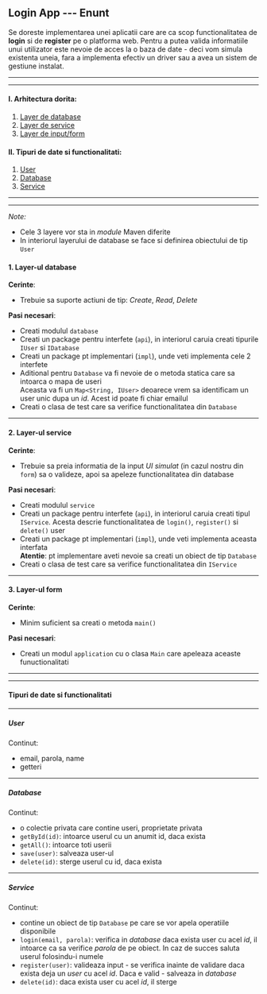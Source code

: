 ## Login App --- Enunt

Se doreste implementarea unei aplicatii care are ca scop functionalitatea de __login__ si de __register__ pe 
o platforma web. Pentru a putea valida informatiile unui utilizator este nevoie de acces la o baza de date - 
deci vom simula existenta uneia, fara a implementa efectiv un driver sau a avea un sistem de gestiune instalat.

___________________________________________
___________________________________________

#### I. Arhitectura dorita:
1. [Layer de database](#database) 
2. [Layer de service](#service) 
3. [Layer de input/form](#form) 

#### II. Tipuri de date si functionalitati:
1. [User](#user)
2. [Database](#db)
3. [Service](#serv)

___________________________________________
___________________________________________

*Note:*
- Cele 3 layere vor sta in _module_ Maven diferite
- In interiorul layerului de database se face si definirea obiectului de tip `User`

#### <a name="database" id="database">1. Layer-ul database</a>
**Cerinte**:
  - Trebuie sa suporte actiuni de tip: _Create_, _Read_, _Delete_ <br>
    
**Pasi necesari**:
  - Creati modulul `database`
  - Creati un package pentru interfete (`api`), in interiorul caruia creati tipurile `IUser` si `IDatabase`
  - Creati un package pt implementari (`impl`), unde veti implementa cele 2 interfete
  - Aditional pentru `Database` va fi nevoie de o metoda statica care sa intoarca o mapa de useri<br>
  Aceasta va fi un `Map<String, IUser>` deoarece vrem sa identificam un user unic dupa un _id_. Acest id poate 
  fi chiar emailul
  - Creati o clasa de test care sa verifice functionalitatea din `Database`

___________________________________________
#### <a name="service" id="service">2. Layer-ul service</a>
**Cerinte**:
  - Trebuie sa preia informatia de la input *UI simulat* (in cazul nostru din `form`) sa o valideze, apoi sa 
  apeleze functionalitatea din database

**Pasi necesari**:
  - Creati modulul `service`
  - Creati un package pentru interfete (`api`), in interiorul caruia creati tipul `IService`. Acesta descrie
   functionalitatea de `login()`, `register()` si `delete()` user
  - Creati un package pt implementari (`impl`), unde veti implementa aceasta interfata<br>
  **Atentie**: pt implementare aveti nevoie sa creati un obiect de tip `Database`
  - Creati o clasa de test care sa verifice functionalitatea din `IService`
___________________________________________
#### <a name="form" id="form">3. Layer-ul form</a>
**Cerinte**:
- Minim suficient sa creati o metoda `main()`

**Pasi necesari**:
  - Creati un modul `application` cu o clasa `Main` care apeleaza aceaste funuctionalitati

___________________________________________
___________________________________________
#### Tipuri de date si functionalitati
___________________________________________
##### <a name="user" id="user">User</a>
Continut:
  - email, parola, name
  - getteri
  
___________________________________________
##### <a name="db" id="db">Database</a>
Continut:
  - o colectie privata care contine useri, proprietate privata
  - `getById(id)`: intoarce userul cu un anumit id, daca exista
  - `getAll()`: intoarce toti userii
  - `save(user)`: salveaza user-ul 
  - `delete(id)`: sterge userul cu id, daca exista

___________________________________________
##### <a name="serv" id="serv">Service</a>
Continut: 
  - contine un obiect de tip `Database` pe care se vor apela operatiile disponibile
  - `login(email, parola)`: verifica in _database_ daca exista user cu acel _id_, il intoarce ca sa verifice 
  _parola_ de pe obiect. In caz de succes saluta userul folosindu-i numele
  - `register(user)`: valideaza input - se verifica inainte de validare daca exista deja un _user_ cu acel 
  _id_. Daca e valid - salveaza in _database_
  - `delete(id)`: daca exista user cu acel _id_, il sterge
